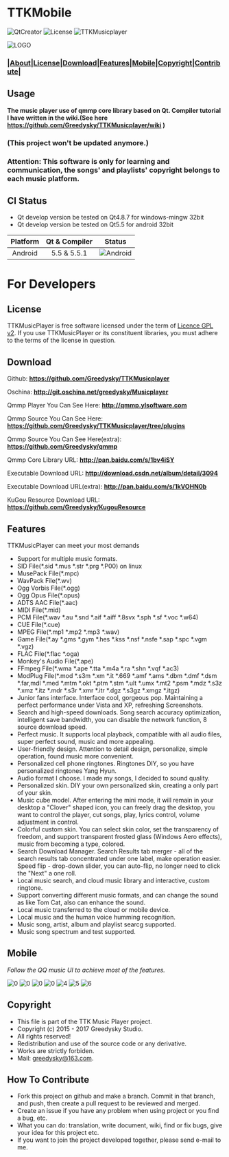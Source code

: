 # TTKMobile
![QtCreator](https://img.shields.io/badge/Coded%20with-QtCreator%20IDE-blue.svg?style=flat-square)
![License](https://img.shields.io/badge/license-GPL%20V2-yellowgreen.svg?style=flat-square)
![TTKMusicplayer](https://img.shields.io/badge/Greedysky-TTKMusicPlayer-green.svg?style=flat-square)

![LOGO](https://github.com/Greedysky/Resource/blob/master/Screen/logo_pic.png?raw=true)

### **|[About](https://github.com/Greedysky/TTKMusicplayer/tree/mobile#usage)|[License](https://github.com/Greedysky/TTKMusicplayer/tree/mobile#license)|[Download](https://github.com/Greedysky/TTKMusicplayer/tree/mobile#download)|[Features](https://github.com/Greedysky/TTKMusicplayer#features)|[Mobile](https://github.com/Greedysky/TTKMusicplayer/tree/mobile#mobile)|[Copyright](https://github.com/Greedysky/TTKMusicplayer/tree/mobile#copyright)|[Contribute](https://github.com/Greedysky/TTKMusicplayer/tree/mobile#how-to-contribute)|**

Usage
----
**The music player use of qmmp core library based on Qt.
Compiler tutorial I have written in the wiki.(See here <u>https://github.com/Greedysky/TTKMusicplayer/wiki</u> )**

### **(This project won't be updated anymore.)**

### Attention: This software is only for learning and communication, the songs' and playlists' copyright belongs to each music platform.
 
## CI Status
 * Qt develop version be tested on Qt4.8.7 for windows-mingw 32bit
 * Qt develop version be tested on Qt5.5 for android 32bit
 
| Platform | Qt & Compiler       | Status                                                                                      |
| :---:    | :---:               | :---:                                                                                       |
| Android     | 5.5 & 5.5.1     | ![Android](https://img.shields.io/wercker/ci/wercker/docs.svg)                          |
 
# For Developers

License
---
TTKMusicPlayer is free software licensed under the term of [Licence GPL v2](https://github.com/Greedysky/TTKMusicplayer/blob/master/LICENSE). If you use TTKMusicPlayer or its constituent libraries, you must adhere to the terms of the license in question.

Download
---
Github: **<u>https://github.com/Greedysky/TTKMusicplayer</u>**

Oschina: **<u>http://git.oschina.net/greedysky/Musicplayer</u>**

Qmmp Player You Can See Here: **<u>http://qmmp.ylsoftware.com</u>**

Qmmp Source You Can See Here: **<u>https://github.com/Greedysky/TTKMusicplayer/tree/plugins</u>**

Qmmp Source You Can See Here(extra): **<u>https://github.com/Greedysky/qmmp</u>**

Qmmp Core Library URL: **<u>http://pan.baidu.com/s/1bv4iSY</u>**

Executable Download URL: **<u>http://download.csdn.net/album/detail/3094</u>**

Executable Download URL(extra): **<u>http://pan.baidu.com/s/1kVOHN0b</u>**

KuGou Resource Download URL: **<u>https://github.com/Greedysky/KugouResource</u>**

Features
-------
TTKMusicPlayer can meet your most demands
 * Support for multiple music formats.
 * SID File(*.sid *.mus *.str *.prg *.P00) on linux
 * MusePack File(*.mpc)
 * WavPack File(*.wv)
 * Ogg Vorbis File(*.ogg)
 * Ogg Opus File(*.opus)
 * ADTS AAC File(*.aac)
 * MIDI File(*.mid)
 * PCM File(*.wav *.au *.snd *.aif *.aiff *.8svx *.sph *.sf *.voc *.w64)
 * CUE File(*.cue)
 * MPEG File(*.mp1 *.mp2 *.mp3 *.wav)
 * Game File(*.ay *.gms *.gym *.hes *.kss *.nsf *.nsfe *.sap *.spc *.vgm *.vgz)
 * FLAC File(*.flac *.oga)
 * Monkey's Audio File(*.ape)
 * FFmpeg File(*.wma *.ape *.tta *.m4a *.ra *.shn *.vqf *.ac3)
 * ModPlug File(*.mod *.s3m *.xm *.it *.669 *.amf *.ams *.dbm *.dmf *.dsm *.far,mdl *.med *.mtm 
                *.okt *.ptm *.stm *.ult *.umx *.mt2 *.psm *.mdz *.s3z *.xmz *.itz *.mdr *.s3r
                *.xmr *.itr *.dgz *.s3gz *.xmgz *.itgz)
 * Junior fans interface. Interface cool, gorgeous pop. Maintaining a perfect performance under Vista and XP, refreshing
Screenshots.
 * Search and high-speed downloads. Song search accuracy optimization, intelligent save bandwidth, you can disable the network function, 8 source download speed.
 * Perfect music. It supports local playback, compatible with all audio files, super perfect sound, music and more appealing.
 * User-friendly design. Attention to detail design, personalize, simple operation, found music more convenient.
 * Personalized cell phone ringtones. Ringtones DIY, so you have personalized ringtones Yang Hyun.
 * Audio format I choose. I made my songs, I decided to sound quality.
 * Personalized skin. DIY your own personalized skin, creating a only part of your skin.
 * Music cube model. After entering the mini mode, it will remain in your desktop a "Clover" shaped icon, you can freely drag the desktop, you want to control the player, cut songs, play, lyrics control, volume adjustment in control.
 * Colorful custom skin. You can select skin color, set the transparency of freedom, and support transparent frosted glass (Windows Aero effects), music from becoming a type, colored.
 * Search Download Manager. Search Results tab merger - all of the search results tab concentrated under one label, make operation easier. Speed flip - drop-down slider, you can auto-flip, no longer need to click the "Next" a one roll.
 * Local music search, and cloud music library and interactive, custom ringtone.
 * Support converting different music formats, and can change the sound as like Tom Cat, also can enhance the sound.
 * Local music transferred to the cloud or mobile device.
 * Local music and the human voice humming recognition.
 * Music song, artist, album and playlist searcg supported.
 * Music song spectrum and test supported.
 
Mobile
----
*Follow the QQ music UI to achieve most of the features.*

![0](https://github.com/Greedysky/Resource/blob/master/Screen/TTKMobile/0.png?raw=true)
![0](https://github.com/Greedysky/Resource/blob/master/Screen/TTKMobile/1.png?raw=true)
![0](https://github.com/Greedysky/Resource/blob/master/Screen/TTKMobile/2.png?raw=true)
![0](https://github.com/Greedysky/Resource/blob/master/Screen/TTKMobile/3.png?raw=true)
![4](https://github.com/Greedysky/Resource/blob/master/Screen/TTKMobile/4.png?raw=true)
![5](https://github.com/Greedysky/Resource/blob/master/Screen/TTKMobile/5.png?raw=true)
![6](https://github.com/Greedysky/Resource/blob/master/Screen/TTKMobile/6.png?raw=true)

Copyright
-------
 * This file is part of the TTK Music Player project.
 * Copyright (c) 2015 - 2017 Greedysky Studio.
 * All rights reserved!
 * Redistribution and use of the source code or any derivative.
 * Works are strictly forbiden.
 * Mail: greedysky@163.com.
 
How To Contribute
-------
 * Fork this project on github and make a branch. Commit in that branch, and push, then create a pull request to be reviewed and merged.
 * Create an issue if you have any problem when using project or you find a bug, etc.
 * What you can do: translation, write document, wiki, find or fix bugs, give your idea for this project etc.
 * If you want to join the project developed together, please send e-mail to me.
